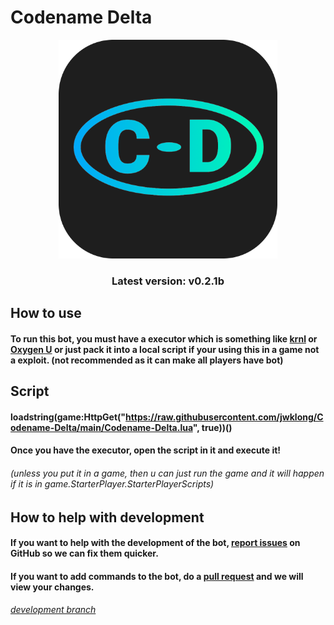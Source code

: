 # Codename Delta

<p align="center"><img src="Icon.png" alt="a icon" width=350px height=350px></p>
<h3 align="center">Latest version: v0.2.1b</h3>

## How to use

#### To run this bot, you must have a executor which is something like <a href="https://krnl.ca">krnl</a> or <a href="https://oxygenu.xyz">Oxygen U</a> or just pack it into a local script if your using this in a game not a exploit. (not recommended as it can make all players have bot)

## Script

#### loadstring(game:HttpGet("https://raw.githubusercontent.com/jwklong/Codename-Delta/main/Codename-Delta.lua", true))()

#### Once you have the executor, open the script in it and execute it!

###### (unless you put it in a game, then u can just run the game and it will happen if it is in game.StarterPlayer.StarterPlayerScripts)

## How to help with development

#### If you want to help with the development of the bot, <a href="https://github.com/jwklong/Codename-Delta/issues">report issues</a> on GitHub so we can fix them quicker.

#### If you want to add commands to the bot, do a <a href="https://github.com/jwklong/Codename-Delta/pulls">pull request</a> and we will view your changes.

###### <a href="https://github.com/jwklong/Codename-Delta/tree/v0.2.x-dev">development branch</a>
